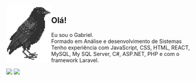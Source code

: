 <img align="left" src="corvo.png">

## Olá! <br>
Eu sou o Gabriel. <br>
Formado em Análise e desenvolvimento de Sistemas
<br>
Tenho experiência com JavaScript, CSS, HTML, REACT, MySQL, My SQL Server, C#, ASP.NET, PHP e com o framework Laravel.
<br>

<div> 
  <a href="https://www.linkedin.com/in/gabrielsilvalves331/" target="_blank"><img src="https://img.shields.io/badge/-LinkedIn-%230077B5?style=for-the-badge&logo=linkedin&logoColor=white" target="_blank"></a> 
  <a href="https://gabrielsilvamel.github.io/Portfolio/" target="_blank"><img src="https://img.shields.io/badge/Portfolio-%23E4405F?style=for-the-badge&logo=About.me&logoColor=white" target="_blank"></a> 
</div>
